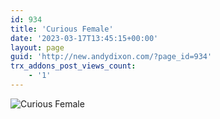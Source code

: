 ```yaml
---
id: 934
title: 'Curious Female'
date: '2023-03-17T13:45:15+00:00'
layout: page
guid: 'http://new.andydixon.com/?page_id=934'
trx_addons_post_views_count:
    - '1'
---
```


![Curious Female](https://i0.wp.com/assets.g8x2.ldn.idrivee2-23.com/posters/Curious%20Female%2001.jpg?w=1200&ssl=1 "Curious Female")